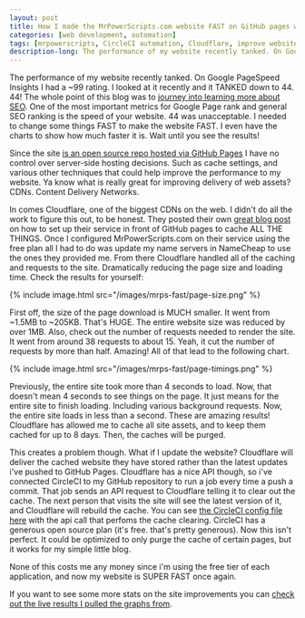 ```yaml
---
layout: post
title: How I made the MrPowerScripts.com website FAST on GitHub pages with Cloudflare and CircleCI
categories: [web development, automation]
tags: [mrpowerscripts, CircleCI automation, Cloudflare, improve website speed, website speed tips, Cloudflare caching, Cloudflare website speed ]
description-long: The performance of my website recently tanked. On Google PageSpeed Insights I had a ~99 rating. I looked at it recently and it TANKED down to 44. 44! The whole point of this blog was to journey into learning more about SEO. One of the most important metrics for Google Page rank and general SEO ranking is the speed of your website. 44 was unacceptable. I needed to change some things FAST to make the website FAST. I even have the charts to show how much faster it is. Wait until you see the results!
---
```


The performance of my website recently tanked. On Google PageSpeed Insights I had a ~99 rating. I looked at it recently and it TANKED down to 44. 44! The whole point of this blog was to [journey into learning more about SEO](https://www.youtube.com/watch?v=5YsFoEY7Ulo&list=PLqpaLALjc1lwz6nHCgsP98xYX_Ykawh3J). One of the most important metrics for Google Page rank and general SEO ranking is the speed of your website. 44 was unacceptable. I needed to change some things FAST to make the website FAST. I even have the charts to show how much faster it is. Wait until you see the results!

Since the site [is an open source repo hosted via GitHub Pages](https://github.com/MrPowerScripts/MrPowerScripts.com) I have no control over server-side hosting decisions. Such as cache settings, and various other techniques that could help improve the performance to my website. Ya know what is really great for improving delivery of web assets? CDNs. Content Delivery Networks.

In comes Cloudflare, one of the biggest CDNs on the web.  I didn't do all the work to figure this out, to be honest. They posted their own [great blog post](https://blog.cloudflare.com/secure-and-fast-github-pages-with-cloudflare/) on how to set up their service in front of GitHub pages to cache ALL THE THINGS.  Once I configured MrPowerScripts.com on their service using the free plan all I had to do was update my name servers in NameCheap to use the ones they provided me. From there Cloudflare handled all of the caching and requests to the site. Dramatically reducing the page size and loading time.  Check the results for yourself:

{% include image.html src="/images/mrps-fast/page-size.png" %}

First off, the size of the page download is MUCH smaller. It went from ~1.5MB to ~205KB. That's HUGE. The entire website size was reduced by over 1MB. Also, check out the number of requests needed to render the site. It went from around 38 requests to about 15. Yeah, it cut the number of requests by more than half. Amazing! All of that lead to the following chart.

{% include image.html src="/images/mrps-fast/page-timings.png" %}

Previously, the entire site took more than 4 seconds to load. Now, that doesn't mean 4 seconds to see things on the page. It just means for the entire site to finish loading. Including various background requests. Now, the entire site loads in less than a second. These are amazing results! Cloudflare has allowed me to cache all site assets, and to keep them cached for up to 8 days. Then, the caches will be purged.

This creates a problem though. What if I update the website? Cloudflare will deliver the cached website they have stored rather than the latest updates i've pushed to GitHub Pages. Cloudflare has a nice API though, so i've connected CircleCI to my GitHub repository to run a job every time a push a commit. That job sends an API request to Cloudflare telling it to clear out the cache. The next person that visits the site will see the latest version of it, and Cloudflare will rebuild the cache. You can see [the CircleCI config file here](https://github.com/MrPowerScripts/MrPowerScripts.com/blob/f41b5b2a8d51b5f80f4d7da9bab33368d3b602c3/.circleci/config.yml) with the api call that perfoms the cache clearing. CircleCI has a generous open source plan (it's free. that's pretty generous). Now this isn't perfect. It could be optimized to only purge the cache of certain pages, but it works for my simple little blog.

None of this costs me any money since i'm using the free tier of each application, and now my website is SUPER FAST once again.

If you want to see some more stats on the site improvements you can [check out the live results I pulled the graphs from](https://gtmetrix.com/reports/mrpowerscripts.com/S4kSarB8).

